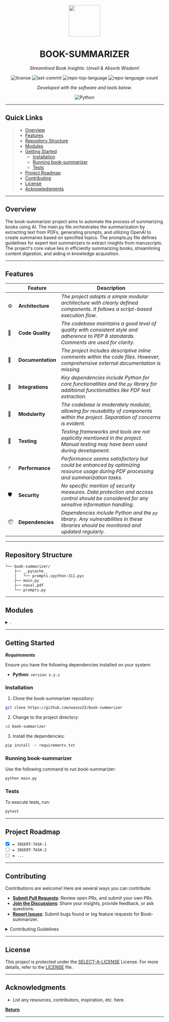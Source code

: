 <p align="center">
  <img src="https://cdn-icons-png.flaticon.com/512/6295/6295417.png" width="100" />
</p>
<p align="center">
    <h1 align="center">BOOK-SUMMARIZER</h1>
</p>
<p align="center">
    <em>Streamlined Book Insights: Unveil & Absorb Wisdom!</em>
</p>
<p align="center">
	<img src="https://img.shields.io/github/license/wazox23/book-summarizer?style=flat&color=0080ff" alt="license">
	<img src="https://img.shields.io/github/last-commit/wazox23/book-summarizer?style=flat&logo=git&logoColor=white&color=0080ff" alt="last-commit">
	<img src="https://img.shields.io/github/languages/top/wazox23/book-summarizer?style=flat&color=0080ff" alt="repo-top-language">
	<img src="https://img.shields.io/github/languages/count/wazox23/book-summarizer?style=flat&color=0080ff" alt="repo-language-count">
<p>
<p align="center">
		<em>Developed with the software and tools below.</em>
</p>
<p align="center">
	<img src="https://img.shields.io/badge/Python-3776AB.svg?style=flat&logo=Python&logoColor=white" alt="Python">
</p>
<hr>

##  Quick Links

> - [ Overview](#-overview)
> - [ Features](#-features)
> - [ Repository Structure](#-repository-structure)
> - [ Modules](#-modules)
> - [ Getting Started](#-getting-started)
>   - [ Installation](#-installation)
>   - [ Running book-summarizer](#-running-book-summarizer)
>   - [ Tests](#-tests)
> - [ Project Roadmap](#-project-roadmap)
> - [ Contributing](#-contributing)
> - [ License](#-license)
> - [ Acknowledgments](#-acknowledgments)

---

##  Overview

The book-summarizer project aims to automate the process of summarizing books using AI. The main.py file orchestrates the summarization by extracting text from PDFs, generating prompts, and utilizing OpenAI to create summaries based on specified topics. The prompts.py file defines guidelines for expert text summarizers to extract insights from manuscripts. The project's core value lies in efficiently summarizing books, streamlining content digestion, and aiding in knowledge acquisition.

---

##  Features

|    |   Feature         | Description                                                                                                                      |
|----|-------------------|----------------------------------------------------------------------------------------------------------------------------------|
| ⚙️  | **Architecture**  | *The project adopts a simple modular architecture with clearly defined components. It follows a script-based execution flow.*          |
| 🔩 | **Code Quality**  | *The codebase maintains a good level of quality with consistent style and adherence to PEP 8 standards. Comments are used for clarity.* |
| 📄 | **Documentation** | *The project includes descriptive inline comments within the code files. However, comprehensive external documentation is missing.*    |
| 🔌 | **Integrations**  | *Key dependencies include Python for core functionalities and the `py` library for additional functionalities like PDF text extraction.* |
| 🧩 | **Modularity**    | *The codebase is moderately modular, allowing for reusability of components within the project. Separation of concerns is evident.*     |
| 🧪 | **Testing**       | *Testing frameworks and tools are not explicitly mentioned in the project. Manual testing may have been used during development.*       |
| ⚡️  | **Performance**   | *Performance seems satisfactory but could be enhanced by optimizing resource usage during PDF processing and summarization tasks.*        |
| 🛡️ | **Security**      | *No specific mention of security measures. Data protection and access control should be considered for any sensitive information handling.* |
| 📦 | **Dependencies**  | *Dependencies include Python and the `py` library. Any vulnerabilities in these libraries should be monitored and updated regularly.*   |


---

##  Repository Structure

```sh
└── book-summarizer/
    ├── __pycache__
    │   └── prompts.cpython-311.pyc
    ├── main.py
    ├── naval.pdf
    └── prompts.py
```

---

##  Modules

<details closed><summary>.</summary>

| File                                                                            | Summary                                                                                                                                                                                                                               |
| ---                                                                             | ---                                                                                                                                                                                                                                   |
| [main.py](https://github.com/wazox23/book-summarizer/blob/master/main.py)       | Code Summary:** `main.py` orchestrates book summarization in `book-summarizer`. It extracts text from PDF, generates prompts, and uses OpenAI for summarization based on provided topic.                                              |
| [prompts.py](https://github.com/wazox23/book-summarizer/blob/master/prompts.py) | Summary:**`prompts.py` serves to generate specific task prompts for expert text summarizers within the `book-summarizer` repository. It defines the format and guidelines for extracting insights on a given topic from a manuscript. |

</details>

---

##  Getting Started

***Requirements***

Ensure you have the following dependencies installed on your system:

* **Python**: `version x.y.z`

###  Installation

1. Clone the book-summarizer repository:

```sh
git clone https://github.com/wazox23/book-summarizer
```

2. Change to the project directory:

```sh
cd book-summarizer
```

3. Install the dependencies:

```sh
pip install -r requirements.txt
```

###  Running book-summarizer

Use the following command to run book-summarizer:

```sh
python main.py
```

###  Tests

To execute tests, run:

```sh
pytest
```

---

##  Project Roadmap

- [X] `► INSERT-TASK-1`
- [ ] `► INSERT-TASK-2`
- [ ] `► ...`

---

##  Contributing

Contributions are welcome! Here are several ways you can contribute:

- **[Submit Pull Requests](https://github.com/wazox23/book-summarizer/blob/main/CONTRIBUTING.md)**: Review open PRs, and submit your own PRs.
- **[Join the Discussions](https://github.com/wazox23/book-summarizer/discussions)**: Share your insights, provide feedback, or ask questions.
- **[Report Issues](https://github.com/wazox23/book-summarizer/issues)**: Submit bugs found or log feature requests for Book-summarizer.

<details closed>
    <summary>Contributing Guidelines</summary>

1. **Fork the Repository**: Start by forking the project repository to your GitHub account.
2. **Clone Locally**: Clone the forked repository to your local machine using a Git client.
   ```sh
   git clone https://github.com/wazox23/book-summarizer
   ```
3. **Create a New Branch**: Always work on a new branch, giving it a descriptive name.
   ```sh
   git checkout -b new-feature-x
   ```
4. **Make Your Changes**: Develop and test your changes locally.
5. **Commit Your Changes**: Commit with a clear message describing your updates.
   ```sh
   git commit -m 'Implemented new feature x.'
   ```
6. **Push to GitHub**: Push the changes to your forked repository.
   ```sh
   git push origin new-feature-x
   ```
7. **Submit a Pull Request**: Create a PR against the original project repository. Clearly describe the changes and their motivations.

Once your PR is reviewed and approved, it will be merged into the main branch.

</details>

---

##  License

This project is protected under the [SELECT-A-LICENSE](https://choosealicense.com/licenses) License. For more details, refer to the [LICENSE](https://choosealicense.com/licenses/) file.

---

##  Acknowledgments

- List any resources, contributors, inspiration, etc. here.

[**Return**](#-quick-links)

---
